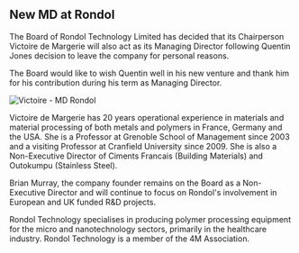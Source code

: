 ## New MD at Rondol

<!--break-->
The Board of Rondol Technology Limited  has decided that its Chairperson Victoire de Margerie will also act as its Managing Director following Quentin Jones decision to leave the company for personal reasons.

The Board would like to wish Quentin well in his new venture and thank him for his contribution during his term as Managing Director.  

![Victoire - MD Rondol](/4m-association/assets/images/files/VictoireCrop.jpg)  

Victoire de Margerie has 20 years operational experience in materials and material processing of both metals and polymers in France, Germany and the USA. She is a Professor at Grenoble School of Management since 2003 and a visiting Professor at Cranfield University since 2009. She is also  a Non-Executive Director of Ciments Francais (Building Materials) and Outokumpu (Stainless Steel).  

Brian Murray, the company founder remains on the Board as a Non- Executive Director and will continue to focus on Rondol's involvement in European and UK funded R&D projects.   

Rondol Technology specialises in producing polymer processing equipment for the micro and nanotechnology sectors, primarily in the healthcare industry. Rondol Technology is a member of the 4M Association.